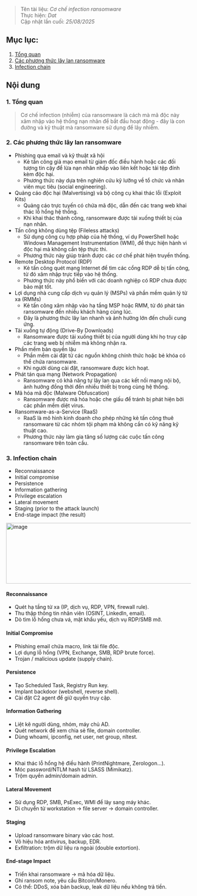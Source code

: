 > Tên tài liệu: _Cơ chế infection ransomware_  
> Thực hiện: _Dat_  
> Cập nhật lần cuối: _25/08/2025_
## Mục lục:
1. [Tổng quan](#a)
2. [Các phương thức lây lan ransomware](#b)
3. [Infection chain](#c)

## Nội dung
<a name="a"></a>
### 1. Tổng quan
> Cơ chế infection (nhiễm) của ransomware là cách mà mã độc này xâm nhập vào hệ thống nạn nhân để bắt đầu hoạt động - đây là con đường và kỹ thuật mà ransomware sử dụng để lây nhiễm.

<a name="b"></a>
### 2. Các phương thức lây lan ransomware
- Phishing qua email và kỹ thuật xã hội
  - Kẻ tấn công giả mạo email từ giám đốc điều hành hoặc các đối tượng tin cậy để lừa nạn nhân nhấp vào liên kết hoặc tải tệp đính kèm độc hại.
  - Phương thức này dựa trên nghiên cứu kỹ lưỡng về tổ chức và nhân viên mục tiêu (social engineering).
- Quảng cáo độc hại (Malvertising) và bộ công cụ khai thác lỗi (Exploit Kits)
  - Quảng cáo trực tuyến có chứa mã độc, dẫn đến các trang web khai thác lỗ hổng hệ thống.
  - Khi khai thác thành công, ransomware được tải xuống thiết bị của nạn nhân.
- Tấn công không dùng tệp (Fileless attacks)
  - Sử dụng công cụ hợp pháp của hệ thống, ví dụ PowerShell hoặc Windows Management Instrumentation (WMI), để thực hiện hành vi độc hại mà không cần tệp thực thi.
  - Phương thức này giúp tránh được các cơ chế phát hiện truyền thống.
- Remote Desktop Protocol (RDP)
  - Kẻ tấn công quét mạng Internet để tìm các cổng RDP dễ bị tấn công, từ đó xâm nhập trực tiếp vào hệ thống.
  - Phương thức này phổ biến với các doanh nghiệp có RDP chưa được bảo mật tốt.
- Lợi dụng nhà cung cấp dịch vụ quản lý (MSPs) và phần mềm quản lý từ xa (RMMs)
  - Kẻ tấn công xâm nhập vào hạ tầng MSP hoặc RMM, từ đó phát tán ransomware đến nhiều khách hàng cùng lúc.
  - Đây là phương thức lây lan nhanh và ảnh hưởng lớn đến chuỗi cung ứng.
- Tải xuống tự động (Drive-By Downloads)
  - Ransomware được tải xuống thiết bị của người dùng khi họ truy cập các trang web bị nhiễm mà không nhận ra.
- Phần mềm bản quyền lậu
  - Phần mềm cài đặt từ các nguồn không chính thức hoặc bẻ khóa có thể chứa ransomware.
  - Khi người dùng cài đặt, ransomware được kích hoạt.
- Phát tán qua mạng (Network Propagation)
  - Ransomware có khả năng tự lây lan qua các kết nối mạng nội bộ, ảnh hưởng đồng thời đến nhiều thiết bị trong cùng hệ thống.
- Mã hóa mã độc (Malware Obfuscation)
  - Ransomware được mã hóa hoặc che giấu để tránh bị phát hiện bởi các phần mềm diệt virus.
- Ransomware-as-a-Service (RaaS)
  - RaaS là mô hình kinh doanh cho phép những kẻ tấn công thuê ransomware từ các nhóm tội phạm mà không cần có kỹ năng kỹ thuật cao.
  - Phương thức này làm gia tăng số lượng các cuộc tấn công ransomware trên toàn cầu.

<a name="c"></a>
### 3. Infection chain
- Reconnaissance
- Initial compromise
- Persistence
- Information gathering
- Privilege escalation
- Lateral movement
- Staging (prior to the attack launch)
- End-stage impact (the result) 
<img width="1272" height="165" alt="image" src="https://github.com/user-attachments/assets/1b08a80d-f8e8-4c10-8ea3-9a2b6c76511f" />

#### Reconnaissance  
- Quét hạ tầng từ xa (IP, dịch vụ, RDP, VPN, firewall rule).  
- Thu thập thông tin nhân viên (OSINT, LinkedIn, email).  
- Dò tìm lỗ hổng chưa vá, mật khẩu yếu, dịch vụ RDP/SMB mở.  

#### Initial Compromise
- Phishing email chứa macro, link tải file độc.
- Lợi dụng lỗ hổng (VPN, Exchange, SMB, RDP brute force).
- Trojan / malicious update (supply chain).

#### Persistence 
- Tạo Scheduled Task, Registry Run key.
- Implant backdoor (webshell, reverse shell).
- Cài đặt C2 agent để giữ quyền truy cập.

#### Information Gathering
- Liệt kê người dùng, nhóm, máy chủ AD.
- Quét network để xem chia sẻ file, domain controller.
- Dùng whoami, ipconfig, net user, net group, nltest.

#### Privilege Escalation
- Khai thác lỗ hổng hệ điều hành (PrintNightmare, Zerologon…).
- Móc password/NTLM hash từ LSASS (Mimikatz).
- Trộm quyền admin/domain admin.

#### Lateral Movement 
- Sử dụng RDP, SMB, PsExec, WMI để lây sang máy khác.
- Di chuyển từ workstation → file server → domain controller.

#### Staging
- Upload ransomware binary vào các host.
- Vô hiệu hóa antivirus, backup, EDR.
- Exfiltration: trộm dữ liệu ra ngoài (double extortion).

#### End-stage Impact
- Triển khai ransomware → mã hóa dữ liệu.
- Ghi ransom note, yêu cầu Bitcoin/Monero.
- Có thể: DDoS, xóa bản backup, leak dữ liệu nếu không trả tiền.

